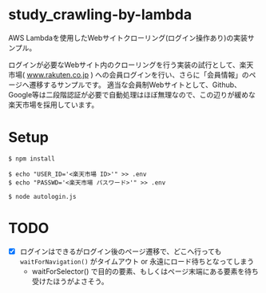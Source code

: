 # study_crawling-by-lambda
AWS Lambdaを使用したWebサイトクローリング(ログイン操作あり)の実装サンプル。

ログインが必要なWebサイト内のクローリングを行う実装の試行として、楽天市場( www.rakuten.co.jp ) への会員ログインを行い、さらに「会員情報」のページへ遷移するサンプルです。
適当な会員制Webサイトとして、Github、Google等は二段階認証が必要で自動処理はほぼ無理なので、この辺りが緩めな楽天市場を採用しています。

# Setup

```
$ npm install

$ echo "USER_ID='<楽天市場 ID>'" >> .env
$ echo "PASSWD='<楽天市場 パスワード>'" >> .env

$ node autologin.js
```

# TODO

- [x] ログインはできるがログイン後のページ遷移で、どこへ行っても `waitForNavigation()` がタイムアウト or 永遠にロード待ちとなってしまう
    - waitForSelector() で目的の要素、もしくはページ末端にある要素を待ち受けたほうがよさそう。
